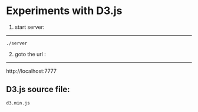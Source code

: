 Experiments with D3.js
=======================

1. start server:
------------
	
	./server

2. goto the url :
-----------------

http://localhost:7777

D3.js source file:
-----------------

`d3.min.js`

